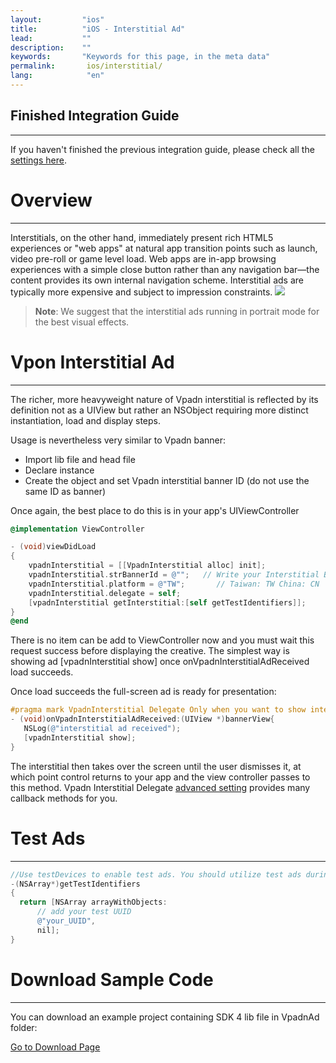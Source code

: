 ```yaml
---
layout:         "ios"
title:          "iOS - Interstitial Ad"
lead:           ""
description:    ""
keywords:       "Keywords for this page, in the meta data"
permalink:       ios/interstitial/
lang:            "en"
---
```


## Finished Integration Guide
---
If you haven't finished the previous integration guide, please check all the [settings here](../integration-guide/).

# Overview
---
Interstitials, on the other hand, immediately present rich HTML5 experiences or "web apps" at natural app transition points such as launch, video pre-roll or game level load. Web apps are in-app browsing experiences with a simple close button rather than any navigation bar—the content provides its own internal navigation scheme. Interstitial ads are typically more expensive and subject to impression constraints.
![]({{site.imgurl}}/Interstitial.png)

> **Note**:
> We suggest that the interstitial ads running in portrait mode for the best visual effects.


# Vpon Interstitial Ad
---
The richer, more heavyweight nature of Vpadn interstitial is reflected by its definition not as a UIView but rather an NSObject requiring more distinct instantiation, load and display steps.

Usage is nevertheless very similar to Vpadn banner:

* Import lib file and head file
* Declare instance
* Create the object and set Vpadn interstitial banner ID (do not use the same ID as banner)


Once again, the best place to do this is in your app's UIViewController

```objective-c
@implementation ViewController

- (void)viewDidLoad
{
    vpadnInterstitial = [[VpadnInterstitial alloc] init];
    vpadnInterstitial.strBannerId = @"";   // Write your Interstitial BannerId
    vpadnInterstitial.platform = @"TW";       // Taiwan: TW China: CN
    vpadnInterstitial.delegate = self;
    [vpadnInterstitial getInterstitial:[self getTestIdentifiers]];
}
@end
```

There is no item can be add to ViewController now and you must wait this request success before displaying the creative. The simplest way is showing ad [vpadnInterstitial show] once onVpadnInterstitialAdReceived load succeeds.

Once load succeeds the full-screen ad is ready for presentation:

```objective-c
#pragma mark VpadnInterstitial Delegate Only when you want to show interstitial ad can add this one
- (void)onVpadnInterstitialAdReceived:(UIView *)bannerView{
   NSLog(@"interstitial ad received");
   [vpadnInterstitial show];
}
```

The interstitial then takes over the screen until the user dismisses it, at which point control returns to your app and the view controller passes to this method.
Vpadn Interstitial Delegate [advanced setting] provides many callback methods for you.


# Test Ads
---

```objective-c
//Use testDevices to enable test ads. You should utilize test ads during development to avoid generating false impressions. Here is a sample snippet:
-(NSArray*)getTestIdentifiers
{
  return [NSArray arrayWithObjects:
      // add your test UUID
      @"your_UUID",
      nil];
}
```

# Download Sample Code
---
You can download an example project containing SDK 4 lib file in VpadnAd folder:

[Go to Download Page]




[Go to Download Page]:{{site.baseurl}}/ios/download
[advanced setting]: ../advanced/
